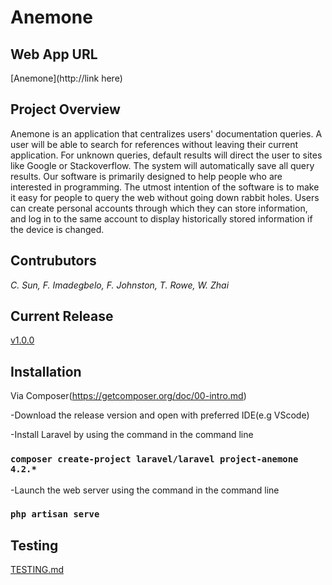 # Anemone
 
## Web App URL
[Anemone](http://link here)

## Project Overview
Anemone is an application that centralizes users' documentation queries. A user will be able to search for references without leaving their current application. For unknown queries, default results will direct the user to sites like Google or Stackoverflow. The system will automatically save all query results.
Our software is primarily designed to help people who are interested in programming. The utmost intention of the software is to make it easy for people to query the web without going down rabbit holes. Users can create personal accounts through which they can store information, and log in to the same account to display historically stored information if the device is changed. 

## Contrubutors
*C. Sun, F. Imadegbelo, F. Johnston, T. Rowe, W. Zhai*

## Current Release 
[v1.0.0](https://github.com/Capstone-Projects-2022-Spring/project-anemone/releases)

## Installation
Via Composer(https://getcomposer.org/doc/00-intro.md)

-Download the release version and open with preferred IDE(e.g VScode)

-Install Laravel by using the command in the command line
### `composer create-project laravel/laravel project-anemone 4.2.*`

-Launch the web server using the command in the command line
### `php artisan serve`

## Testing
[TESTING.md](project-anemone/tests/TESTME.md)
